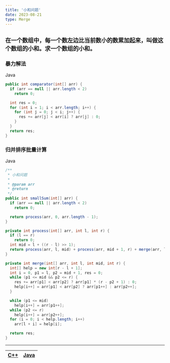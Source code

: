 ```yaml
---
title: '小和问题'
date: 2023-08-21
type: Merge
---
```


## `在一个数组中，每一个数左边比当前数小的数累加起来，叫做这个数组的小和。求一个数组的小和。`

### 暴力解法

Java

```java
public int comparator(int[] arr) {
  if (arr == null || arr.length < 2)
    return 0;

  int res = 0;
  for (int i = 1; i < arr.length; i++) {
    for (int j = 0; j < i; j++) {
      res += arr[j] < arr[i] ? arr[j] : 0;
    }
  }
  return res;
}

```

### 归并排序批量计算

Java

```java
/**
 * 小和问题
 *
 * @param arr
 * @return
 */
public int smallSum(int[] arr) {
  if (arr == null || arr.length < 2)
    return 0;

  return process(arr, 0, arr.length - 1);
}

private int process(int[] arr, int l, int r) {
  if (l == r)
    return 0;
  int mid = l + ((r - l) >> 1);
  return process(arr, l, mid) + process(arr, mid + 1, r) + merge(arr, l, mid, r);
}

private int merge(int[] arr, int l, int mid, int r) {
  int[] help = new int[r - l + 1];
  int i = 0, p1 = l, p2 = mid + 1, res = 0;
  while (p1 <= mid && p2 <= r) {
    res += arr[p1] < arr[p2] ? arr[p1] * (r - p2 + 1) : 0;
    help[i++] = arr[p1] < arr[p2] ? arr[p1++] : arr[p2++];
  }

  while (p1 <= mid)
    help[i++] = arr[p1++];
  while (p2 <= r)
    help[i++] = arr[p2++];
  for (i = 0; i < help.length; i++)
    arr[l + i] = help[i];

  return res;
}
```

<hr/>

| [C++](https://github.com/ZhengKe996/DS/blob/main/src/merge_sort/small_sum.cpp) | [Java](https://github.com/ZhengKe996/DS/blob/main/src/merge_sort/small_sum.java) |
| :----------------------------------------------------------------------------: | :------------------------------------------------------------------------------: |
